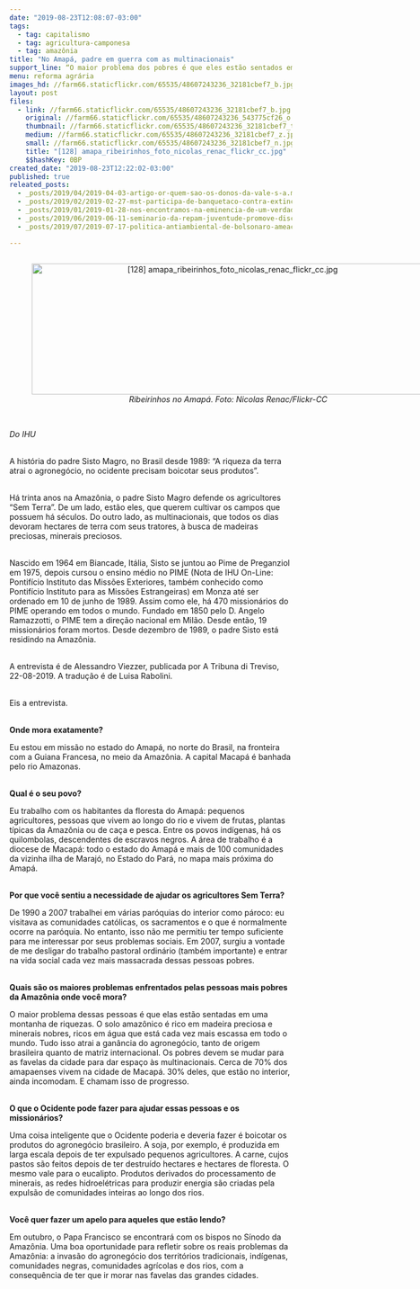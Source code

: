 ```yaml
---
date: "2019-08-23T12:08:07-03:00"
tags:
  - tag: capitalismo
  - tag: agricultura-camponesa
  - tag: amazônia
title: "No Amapá, padre em guerra com as multinacionais"
support_line: “O maior problema dos pobres é que eles estão sentados em uma montanha de riquezas”
menu: reforma agrária
images_hd: //farm66.staticflickr.com/65535/48607243236_32181cbef7_b.jpg
layout: post
files:
  - link: //farm66.staticflickr.com/65535/48607243236_32181cbef7_b.jpg
    original: //farm66.staticflickr.com/65535/48607243236_543775cf26_o.jpg
    thumbnail: //farm66.staticflickr.com/65535/48607243236_32181cbef7_t.jpg
    medium: //farm66.staticflickr.com/65535/48607243236_32181cbef7_z.jpg
    small: //farm66.staticflickr.com/65535/48607243236_32181cbef7_n.jpg
    title: "[128] amapa_ribeirinhos_foto_nicolas_renac_flickr_cc.jpg"
    $$hashKey: 0BP
created_date: "2019-08-23T12:22:02-03:00"
published: true
releated_posts:
  - _posts/2019/04/2019-04-03-artigo-or-quem-sao-os-donos-da-vale-s-a.md
  - _posts/2019/02/2019-02-27-mst-participa-de-banquetaco-contra-extincao-do-consea.md
  - _posts/2019/01/2019-01-28-nos-encontramos-na-eminencia-de-um-verdadeiro-etnocidio-das-populacoes-indigenas-no-brasil-denuncia-professor-da-unifesspa.md
  - _posts/2019/06/2019-06-11-seminario-da-repam-juventude-promove-discussoes-sobre-ecologia.md
  - _posts/2019/07/2019-07-17-politica-antiambiental-de-bolsonaro-ameaca-o-fundo-amazonia-entenda.md

---
```

<div style="text-align:center">
<figure class="image" style="display:inline-block"><img alt="[128] amapa_ribeirinhos_foto_nicolas_renac_flickr_cc.jpg" height="233" src="//farm66.staticflickr.com/65535/48607243236_32181cbef7_b.jpg" width="700" />
<figcaption><em>Ribeirinhos no Amap&aacute;. Foto: Nicolas Renac/Flickr-CC</em></figcaption>
</figure>
</div>

<p><br />
<em>Do IHU</em></p>

<p><br />
A hist&oacute;ria do padre Sisto Magro, no Brasil desde 1989: &ldquo;A riqueza da terra atrai o agroneg&oacute;cio, no ocidente precisam boicotar seus produtos&rdquo;.<br />
&nbsp;</p>

<p>H&aacute; trinta anos na Amaz&ocirc;nia, o padre Sisto Magro defende os agricultores &ldquo;Sem Terra&rdquo;. De um lado, est&atilde;o eles, que querem cultivar os campos que possuem h&aacute; s&eacute;culos. Do outro lado, as multinacionais, que todos os dias devoram hectares de terra com seus tratores, &agrave; busca de madeiras preciosas, minerais preciosos.<br />
&nbsp;</p>

<p>Nascido em 1964 em Biancade, It&aacute;lia, Sisto se juntou ao Pime de Preganziol em 1975, depois cursou o ensino m&eacute;dio no PIME (Nota de IHU On-Line: Pontif&iacute;cio Instituto das Miss&otilde;es Exteriores, tamb&eacute;m conhecido como Pontif&iacute;cio Instituto para as Miss&otilde;es Estrangeiras) em Monza at&eacute; ser ordenado em 10 de junho de 1989. Assim como ele, h&aacute; 470 mission&aacute;rios do PIME operando em todos o mundo. Fundado em 1850 pelo D. Angelo Ramazzotti, o PIME tem a dire&ccedil;&atilde;o nacional em Mil&atilde;o. Desde ent&atilde;o, 19 mission&aacute;rios foram mortos. Desde dezembro de 1989, o padre Sisto est&aacute; residindo na Amaz&ocirc;nia.<br />
&nbsp;</p>

<p>A entrevista &eacute; de Alessandro Viezzer, publicada por A Tribuna di Treviso, 22-08-2019. A tradu&ccedil;&atilde;o &eacute; de Luisa Rabolini.</p>

<p><br />
Eis a entrevista.<br />
&nbsp;</p>

<p><strong>Onde mora exatamente?</strong></p>

<p>Eu estou em miss&atilde;o no estado do Amap&aacute;, no norte do Brasil, na fronteira com a Guiana Francesa, no meio da Amaz&ocirc;nia. A capital Macap&aacute; &eacute; banhada pelo rio Amazonas.<br />
&nbsp;</p>

<p><strong>Qual &eacute; o seu povo?</strong></p>

<p>Eu trabalho com os habitantes da floresta do Amap&aacute;: pequenos agricultores, pessoas que vivem ao longo do rio e vivem de frutas, plantas t&iacute;picas da Amaz&ocirc;nia ou de ca&ccedil;a e pesca. Entre os povos ind&iacute;genas, h&aacute; os quilombolas, descendentes de escravos negros. A &aacute;rea de trabalho &eacute; a diocese de Macap&aacute;: todo o estado do Amap&aacute; e mais de 100 comunidades da vizinha ilha de Maraj&oacute;, no Estado do Par&aacute;, no mapa mais pr&oacute;xima do Amap&aacute;.</p>

<p><br />
<strong>Por que voc&ecirc; sentiu a necessidade de ajudar os agricultores Sem Terra?</strong></p>

<p>De 1990 a 2007 trabalhei em v&aacute;rias par&oacute;quias do interior como p&aacute;roco: eu visitava as comunidades cat&oacute;licas, os sacramentos e o que &eacute; normalmente ocorre na par&oacute;quia. No entanto, isso n&atilde;o me permitiu ter tempo suficiente para me interessar por seus problemas sociais. Em 2007, surgiu a vontade de me desligar do trabalho pastoral ordin&aacute;rio (tamb&eacute;m importante) e entrar na vida social cada vez mais massacrada dessas pessoas pobres.<br />
&nbsp;</p>

<p><strong>Quais s&atilde;o os maiores problemas enfrentados pelas pessoas mais pobres da Amaz&ocirc;nia onde voc&ecirc; mora?</strong></p>

<p>O maior problema dessas pessoas &eacute; que elas est&atilde;o sentadas em uma montanha de riquezas. O solo amaz&ocirc;nico &eacute; rico em madeira preciosa e minerais nobres, ricos em &aacute;gua que est&aacute; cada vez mais escassa em todo o mundo. Tudo isso atrai a gan&acirc;ncia do agroneg&oacute;cio, tanto de origem brasileira quanto de matriz internacional. Os pobres devem se mudar para as favelas da cidade para dar espa&ccedil;o &agrave;s multinacionais. Cerca de 70% dos amapaenses vivem na cidade de Macap&aacute;. 30% deles, que est&atilde;o no interior, ainda incomodam. E chamam isso de progresso.</p>

<p><br />
<strong>O que o Ocidente pode fazer para ajudar essas pessoas e os mission&aacute;rios?</strong></p>

<p>Uma coisa inteligente que o Ocidente poderia e deveria fazer &eacute; boicotar os produtos do agroneg&oacute;cio brasileiro. A soja, por exemplo, &eacute; produzida em larga escala depois de ter expulsado pequenos agricultores. A carne, cujos pastos s&atilde;o feitos depois de ter destru&iacute;do hectares e hectares de floresta. O mesmo vale para o eucalipto. Produtos derivados do processamento de minerais, as redes hidroel&eacute;tricas para produzir energia s&atilde;o criadas pela expuls&atilde;o de comunidades inteiras ao longo dos rios.<br />
&nbsp;</p>

<p><strong>Voc&ecirc; quer fazer um apelo para aqueles que est&atilde;o lendo?</strong></p>

<p>Em outubro, o Papa Francisco se encontrar&aacute; com os bispos no S&iacute;nodo da Amaz&ocirc;nia. Uma boa oportunidade para refletir sobre os reais problemas da Amaz&ocirc;nia: a invas&atilde;o do agroneg&oacute;cio dos territ&oacute;rios tradicionais, ind&iacute;genas, comunidades negras, comunidades agr&iacute;colas e dos rios, com a consequ&ecirc;ncia de ter que ir morar nas favelas das grandes cidades.</p>

<p>&nbsp;</p>
